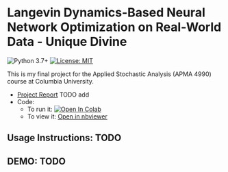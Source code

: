 # Langevin Dynamics-Based Neural Network Optimization on Real-World Data - Unique Divine

![Python 3.7+] [![License: MIT]](https://github.com/Unique-Divine/SA-Project/blob/main/LICENSE)

[Python 3.7+]: https://img.shields.io/badge/python-3.7+-blue.svg
[License: MIT]: https://img.shields.io/badge/License-MIT-yellow.svg 

This is my final project for the Applied Stochastic Analysis (APMA 4990) course at  Columbia University.

- [Project Report]() TODO add
- Code: 
  - To run it: [![Open In Colab](https://colab.research.google.com/assets/colab-badge.svg)](https://colab.research.google.com/github/Unique-Divine/SA-Project/blob/main/science.ipynb) 
  - To view it: [Open in nbviewer](https://nbviewer.jupyter.org/github/Unique-Divine/SA-Project/blob/main/science.ipynb)

## Usage Instructions: TODO

## DEMO: TODO
